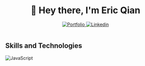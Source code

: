 <h1 align="center">🤠 Hey there, I'm Eric Qian</h1>

<p align="center">
<a href="https://www.ericqian.ca">
  <img alt="Portfolio" title="Check out my portfolio page!" src="https://img.shields.io/badge/Portfolio-Click_here!-blue">
</a>

<a href="https://www.linkedin.com/in/eric-hs-qian/">
  <img alt="Linkedin" src="![LinkedIn](https://img.shields.io/badge/linkedin-%230077B5.svg?style=for-the-badge&logo=linkedin&logoColor=white)">
</a>
<br></br>
</p>

<h2> Skills and Technologies </h2>
<p>
  <a><img alt="JavaScript" src="https://img.shields.io/badge/JavaScript-F7DF1E.svg?logo=javascript&logoColor=black"></a>
    
</p>

